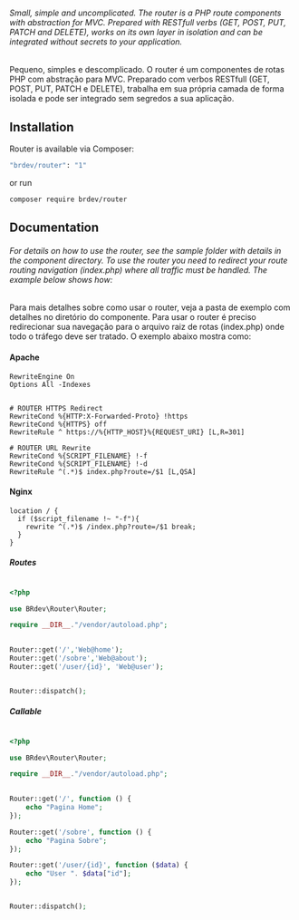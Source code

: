 ###### Small, simple and uncomplicated. The router is a PHP route components with abstraction for MVC. Prepared with RESTfull verbs (GET, POST, PUT, PATCH and DELETE), works on its own layer in isolation and can be integrated without secrets to your application.

Pequeno, simples e descomplicado. O router é um componentes de rotas PHP com abstração para MVC. Preparado com verbos
RESTfull (GET, POST, PUT, PATCH e DELETE), trabalha em sua própria camada de forma isolada e pode ser integrado sem
segredos a sua aplicação.

## Installation

Router is available via Composer:

```bash
"brdev/router": "1"
```

or run

```bash
composer require brdev/router
```

## Documentation

###### For details on how to use the router, see the sample folder with details in the component directory. To use the router you need to redirect your route routing navigation (index.php) where all traffic must be handled. The example below shows how:

Para mais detalhes sobre como usar o router, veja a pasta de exemplo com detalhes no diretório do componente. Para usar
o router é preciso redirecionar sua navegação para o arquivo raiz de rotas (index.php) onde todo o tráfego deve ser
tratado. O exemplo abaixo mostra como:

#### Apache

```apacheconfig
RewriteEngine On
Options All -Indexes


# ROUTER HTTPS Redirect
RewriteCond %{HTTP:X-Forwarded-Proto} !https
RewriteCond %{HTTPS} off
RewriteRule ^ https://%{HTTP_HOST}%{REQUEST_URI} [L,R=301]

# ROUTER URL Rewrite
RewriteCond %{SCRIPT_FILENAME} !-f
RewriteCond %{SCRIPT_FILENAME} !-d
RewriteRule ^(.*)$ index.php?route=/$1 [L,QSA]
```

#### Nginx

````nginxconfig
location / {
  if ($script_filename !~ "-f"){
    rewrite ^(.*)$ /index.php?route=/$1 break;
  }
}
````

##### Routes

```php

<?php

use BRdev\Router\Router;

require __DIR__."/vendor/autoload.php";
 

Router::get('/','Web@home');
Router::get('/sobre','Web@about');
Router::get('/user/{id}', 'Web@user');


Router::dispatch();

```

##### Callable

```php

<?php

use BRdev\Router\Router;

require __DIR__."/vendor/autoload.php";
 

Router::get('/', function () {
    echo "Pagina Home";
});

Router::get('/sobre', function () {
    echo "Pagina Sobre";
});

Router::get('/user/{id}', function ($data) {
    echo "User ". $data["id"];
});


Router::dispatch();

```